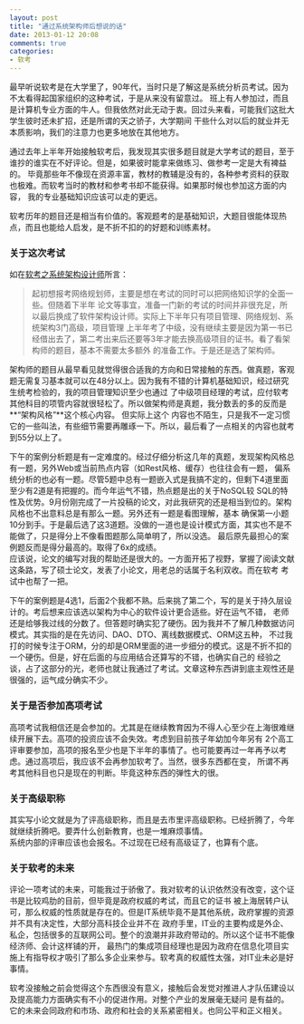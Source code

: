```yaml
---
layout: post
title: "通过系统架构师后想说的话"
date: 2013-01-12 20:08
comments: true
categories: 
- 软考
---
```


最早听说软考是在大学里了，90年代，当时只是了解这是系统分析员考试。因为不太看得起国家组织的这种考试，于是从来没有留意过。
班上有人参加过，而且是计算机专业方面的牛人。但我依然对此无动于衷。回过头来看，可能我们这批大学生彼时还未扩招，还是所谓的天之骄子，大学期间
干些什么对以后的就业并无本质影响，我们的注意力也更多地放在其他地方。

通过去年上半年开始接触软考后，我发现其实很多题目就是大学考试的题目，至于谁抄的谁实在不好评论。但是，如果彼时能拿来做练习、做参考一定是大有裨益的。
毕竟那些年不像现在资源丰富，教材的教辅是没有的，各种参考资料的获取也极难。而软考当时的教材和参考书却不能获得。如果那时候也参加这方面的内容，
我的专业基础知识应该可以走的更远。

软考历年的题目还是相当有价值的。客观题考的是基础知识，大题目很能体现热点，而且也能给人启发，是不折不扣的的好题和训练素材。

### 关于这次考试

如在[软考之系统架构设计师](/blog/2012/11/04/ruankao-xi-tong-jia-gou-she-ji-shi/)所言：

> 起初想报考网络规划师，主要是想在考试的同时可以把网络知识学的全面一些。但随着下半年 论文等事宜，准备一门新的考试的时间并非很充足，所以最后换成了软件架构设计师。实际上下半年只有项目管理、网络规划、系统架构3门高级，项目管理 上半年考了中级，没有继续主要是因为第一书已经借出去了，第二考出来后还要等3年才能去换高级项目的证书。看了看架构师的题目，基本不需要太多额外 的准备工作。于是还是选了架构师。

架构师的题目从最早看见就觉得很合适我的方向和日常接触的东西。做真题，客观题无需复习基本就可以在48分以上。因为我有不错的计算机基础知识，经过研究生统考检验的，我的项目管理知识至少也通过
了中级项目经理的考试，应付软考其他科目的项管内容就很轻松了。所以做架构师是真题，我分数丢的多的反而是**“架构风格”**这个核心内容。 但实际上这个
内容也不陌生，只是我不一定习惯它的一些叫法，有些细节需要再雕琢一下。所以，最后看了一点相关的内容也就考到55分以上了。

下午的案例分析题是有一定难度的。经过仔细分析这几年的真题，发现架构风格总有一题，另外Web或当前热点内容（如Rest风格、缓存）也往往会有一题，
偏系统分析的也必有一题。尽管5题中总有一题嵌入式是我搞不定的，但剩下4道里面至少有2道是有把握的。而今年运气不错，热点题是出的关于NoSQL较
SQL的特性及优势。9月份刚完成了一片投稿的论文，对此我研究的还是相当到位的。架构风格也不出意料总是有那么一题。另外还有一题是看图理解，基本
确保第一小题10分到手。于是最后选了这3道题。没做的一道也是设计模式方面，其实也不是不能做了，只是得分上不像看图题那么简单明了，所以没选。
最后原先最担心的案例题反而是得分最高的。取得了6x的成绩。  
应该说，论文的编写对我的帮助还是很大的。一方面开拓了视野，掌握了阅读文献这条路，写了硕士论文，发表了小论文，用老总的话属于名利双收。而在软考
考试中也帮了一把。

下午的案例题是4选1，后面2个我都不熟。后来挑了第二个，写的是关于持久层设计的。考后想来应该选以架构为中心的软件设计更合适些。好在运气不错，
老师还是给够我过线的分数了。但答题时确实犯了硬伤。因为我并不了解几种数据访问模式。其实指的是在先访问、DAO、DTO、离线数据模式、ORM这五种，
不过我打的时候专注于ORM，分的却是ORM里面的进一步细分的模式。这是不折不扣的一个硬伤。但是，好在后面的与应用结合还算写的不错，也确实自己的
经验之谈，占了这部分的光，老师也就让我通过了考试。文章这种东西讲到底主观性还是很强的，运气成分确实不少。


### 关于是否参加高项考试

高项考试我相信还是会参加的。尤其是在继续教育因为不得人心至少在上海很难继续开展下去。高项的投资应该不会失效。考虑到目前孩子年幼加今年另有
2个高工评审要参加，高项的报名至少也是下半年的事情了。也可能要再过一年再予以考虑。通过高项后，我应该不会再参加软考了。当然，很多东西都在变，
所谓不再考其他科目也只是现在的判断。毕竟这种东西的弹性大的很。

### 关于高级职称

其实写小论文就是为了评高级职称，而且是去市里评高级职称。已经折腾了，今年就继续折腾吧。要弄什么创新教育，也是一堆麻烦事情。  
系统内部的评审应该也会报名。不过现在已经有高级证了，也算有个底。

### 关于软考的未来

评论一项考试的未来，可能我过于骄傲了。我对软考的认识依然没有改变，这个证书是比较鸡肋的目前，但毕竟是政府权威的考试，而且它的证书
被上海居转户认可，那么权威的性质就是存在的。但是IT系统毕竟不是其他系统，政府掌握的资源并不具有决定性，大部分高科技企业并不在
政府手里，IT业的主要构成是外企、私企，包括很多的互联网公司。整个的浪潮并非政府带动的。所以这个证书不能像经济师、会计这样铺的开，
最热门的集成项目经理也是因为政府在信息化项目实施上有指导权才吸引了那么多企业来参与。软考真的权威性太强，对IT业未必是好事情。  

软考没接触之前会觉得这个东西很没有意义，接触后会发觉对推进人才队伍建设以及提高能力方面确实有不小的促进作用。对整个产业的发展毫无疑问
是有益的。它的未来会同政府和市场、政府和社会的关系紧密相关。也同公平和正义相关。


